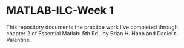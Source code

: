 # MATLAB-ILC-Week 1
This repository documents the practice work I've completed through chapter 2 of Essential Matlab: 5th Ed., by Brian H. Hahn and Daniel t. Valentine.
